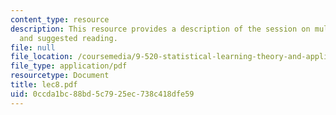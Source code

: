 ```yaml
---
content_type: resource
description: This resource provides a description of the session on multiclass classification
  and suggested reading.
file: null
file_location: /coursemedia/9-520-statistical-learning-theory-and-applications-spring-2006/0ccda1bc88bd5c7925ec738c418dfe59_lec8.pdf
file_type: application/pdf
resourcetype: Document
title: lec8.pdf
uid: 0ccda1bc-88bd-5c79-25ec-738c418dfe59
---
```

